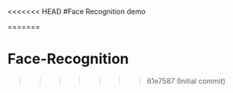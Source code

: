 <<<<<<< HEAD
#Face Recognition demo

    
=======
# Face-Recognition
>>>>>>> 61e7587 (Initial commit)
